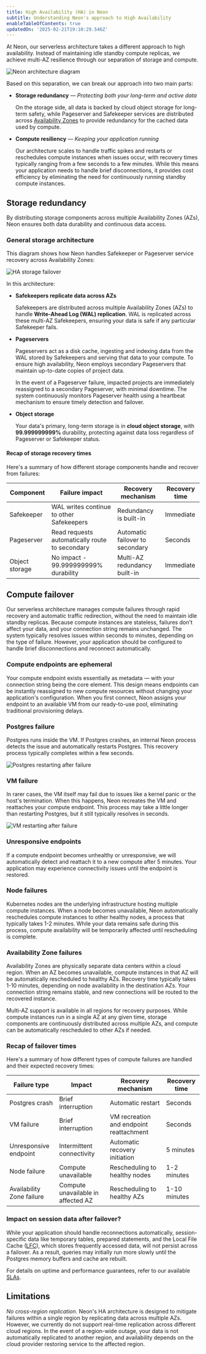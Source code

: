 ```yaml
---
title: High Availability (HA) in Neon
subtitle: Understanding Neon's approach to High Availability
enableTableOfContents: true
updatedOn: '2025-02-21T19:10:29.546Z'
---
```


At Neon, our serverless architecture takes a different approach to high availability. Instead of maintaining idle standby compute replicas, we achieve multi-AZ resilience through our separation of storage and compute.

![Neon architecture diagram](/docs/introduction/neon_architecture_4.jpg)

Based on this separation, we can break our approach into two main parts:

- **Storage redundancy** &#8212; _Protecting both your long-term and active data_

  On the storage side, all data is backed by cloud object storage for long-term safety, while Pageserver and Safekeeper services are distributed across [Availability Zones](https://en.wikipedia.org/wiki/Availability_zone) to provide redundancy for the cached data used by compute.

- **Compute resiliency** &#8212; _Keeping your application running_

  Our architecture scales to handle traffic spikes and restarts or reschedules compute instances when issues occur, with recovery times typically ranging from a few seconds to a few minutes. While this means your application needs to handle brief disconnections, it provides cost efficiency by eliminating the need for continuously running standby compute instances.

## Storage redundancy

By distributing storage components across multiple Availability Zones (AZs), Neon ensures both data durability and continuous data access.

### General storage architecture

This diagram shows how Neon handles Safekeeper or Pageserver service recovery across Availability Zones:

![HA storage failover](/docs/introduction/HA-storage-failover.png)

In this architecture:

- **Safekeepers replicate data across AZs**

  Safekeepers are distributed across multiple Availability Zones (AZs) to handle **Write-Ahead Log (WAL) replication**. WAL is replicated across these multi-AZ Safekeepers, ensuring your data is safe if any particular Safekeeper fails.

- **Pageservers**

  Pageservers act as a disk cache, ingesting and indexing data from the WAL stored by Safekeepers and serving that data to your compute. To ensure high availability, Neon employs secondary Pageservers that maintain up-to-date copies of project data.

  In the event of a Pageserver failure, impacted projects are immediately reassigned to a secondary Pageserver, with minimal downtime. The system continuously monitors Pageserver health using a heartbeat mechanism to ensure timely detection and failover.

- **Object storage**

  Your data's primary, long-term storage is in **cloud object storage**, with **99.999999999%** durability, protecting against data loss regardless of Pageserver or Safekeeper status.

#### Recap of storage recovery times

Here's a summary of how different storage components handle and recover from failures:

| Component      | Failure impact                                 | Recovery mechanism                  | Recovery time |
| -------------- | ---------------------------------------------- | ----------------------------------- | ------------- |
| Safekeeper     | WAL writes continue to other Safekeepers       | Redundancy is built-in              | Immediate     |
| Pageserver     | Read requests automatically route to secondary | Automatic failover to secondary     | Seconds       |
| Object storage | No impact - 99.999999999% durability           | Multi-AZ redundancy built-in        | Immediate     |

## Compute failover

Our serverless architecture manages compute failures through rapid recovery and automatic traffic redirection, without the need to maintain idle standby replicas. Because compute instances are stateless, failures don't affect your data, and your connection string remains unchanged. The system typically resolves issues within seconds to minutes, depending on the type of failure. However, your application should be configured to handle brief disconnections and reconnect automatically.

### Compute endpoints are ephemeral

Your compute endpoint exists essentially as metadata — with your connection string being the core element. This design means endpoints can be instantly reassigned to new compute resources without changing your application's configuration. When you first connect, Neon assigns your endpoint to an available VM from our ready-to-use pool, eliminating traditional provisioning delays.

### Postgres failure

Postgres runs inside the VM. If Postgres crashes, an internal Neon process detects the issue and automatically restarts Postgres. This recovery process typically completes within a few seconds.

![Postgres restarting after failure](/docs/introduction/postgres_fails.png)

### VM failure

In rarer cases, the VM itself may fail due to issues like a kernel panic or the host's termination. When this happens, Neon recreates the VM and reattaches your compute endpoint. This process may take a little longer than restarting Postgres, but it still typically resolves in seconds.

![VM restarting after failure](/docs/introduction/vm_fails.png)

### Unresponsive endpoints

If a compute endpoint becomes unhealthy or unresponsive, we will automatically detect and reattach it to a new compute after 5 minutes. Your application may experience connectivity issues until the endpoint is restored.

### Node failures

Kubernetes nodes are the underlying infrastructure hosting multiple compute instances. When a node becomes unavailable, Neon automatically reschedules compute instances to other healthy nodes, a process that typically takes 1-2 minutes. While your data remains safe during this process, compute availability will be temporarily affected until rescheduling is complete.

### Availability Zone failures

Availability Zones are physically separate data centers within a cloud region. When an AZ becomes unavailable, compute instances in that AZ will be automatically rescheduled to healthy AZs. Recovery time typically takes 1-10 minutes, depending on node availability in the destination AZs. Your connection string remains stable, and new connections will be routed to the recovered instance.

Multi-AZ support is available in all regions for recovery purposes. While compute instances run in a single AZ at any given time, storage components are continuously distributed across multiple AZs, and compute can be automatically rescheduled to other AZs if needed.

### Recap of failover times

Here's a summary of how different types of compute failures are handled and their expected recovery times:

| Failure type              | Impact                             | Recovery mechanism                      | Recovery time |
| ------------------------- | ---------------------------------- | --------------------------------------- | ------------- |
| Postgres crash            | Brief interruption                 | Automatic restart                       | Seconds       |
| VM failure                | Brief interruption                 | VM recreation and endpoint reattachment | Seconds       |
| Unresponsive endpoint     | Intermittent connectivity          | Automatic recovery initiation           | 5 minutes     |
| Node failure              | Compute unavailable                | Rescheduling to healthy nodes           | 1-2 minutes   |
| Availability Zone failure | Compute unavailable in affected AZ | Rescheduling to healthy AZs             | 1-10 minutes  |

### Impact on session data after failover?

While your application should handle reconnections automatically, session-specific data like temporary tables, prepared statements, and the Local File Cache ([LFC](/docs/reference/glossary#local-file-cache)), which stores frequently accessed data, will not persist across a failover. As a result, queries may initially run more slowly until the Postgres memory buffers and cache are rebuilt.

For details on uptime and performance guarantees, refer to our available [SLAs](/docs/introduction/support#slas).

## Limitations

_No cross-region replication._ Neon's HA architecture is designed to mitigate failures within a single region by replicating data across multiple AZs. However, we currently do not support real-time replication across different cloud regions. In the event of a region-wide outage, your data is not automatically replicated to another region, and availability depends on the cloud provider restoring service to the affected region.
